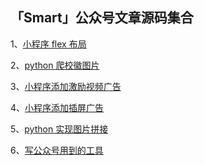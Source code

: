 ## 「Smart」公众号文章源码集合

1、[小程序 flex 布局](https://github.com/Mayandev/fever_code/tree/master/mini_program/css_flex)

2、[python 爬校徽图片](https://github.com/Mayandev/fever_code/tree/master/python/avatar_scrapy)

3、[小程序添加激励视频广告](https://github.com/Mayandev/fever_code/tree/master/mini_program/video_ad_test)

4、[小程序添加插屏广告](https://github.com/Mayandev/fever_code/tree/master/mini_program/interstitail_ad_tutorial)

5、[python 实现图片拼接](https://github.com/Mayandev/fever_code/tree/master/python/image_merge)

6、[写公众号用到的工具](https://github.com/Mayandev/fever_code/tree/master/css)
